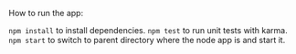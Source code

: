 How to run the app:

`npm install` to install dependencies.
`npm test` to run unit tests with karma.
`npm start` to switch to parent directory where the node app is and start it.
